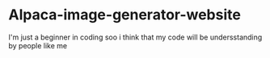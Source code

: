 # Alpaca-image-generator-website
I'm just a beginner in coding soo i think that my code will be undersstanding by people like me

